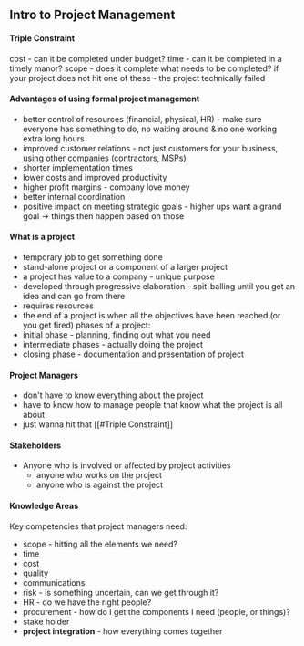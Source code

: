 ## Intro to Project Management
#### Triple Constraint
cost - can it be completed under budget?
time - can it be completed in a timely manor?
scope - does it complete what needs to be completed?
if your project does not hit one of these - the project technically failed
#### Advantages of using formal project management
- better control of resources (financial, physical, HR) - make sure everyone has something to do, no waiting around & no one working extra long hours
- improved customer relations - not just customers for your business, using other companies (contractors, MSPs)
- shorter implementation times
- lower costs and improved productivity
- higher profit margins - company love money
- better internal coordination
- positive impact on meeting strategic goals - higher ups want a grand goal -> things then happen based on those


#### What is a project
- temporary job to get something done
- stand-alone project or a component of a larger project
- a project has value to a company - unique purpose
- developed through progressive elaboration - spit-balling until you get an idea and can go from there
- requires resources
- the end of a project is when all the objectives have been reached (or you get fired)
phases of a project:
- initial phase - planning, finding out what you need
- intermediate phases - actually doing the project
- closing phase - documentation and presentation of project

#### Project Managers
- don't have to know everything about the project
- have to know how to manage people that know what the project is all about
- just wanna hit that [[#Triple Constraint]]

#### Stakeholders
- Anyone who is involved or affected by project activities
	- anyone who works on the project
	- anyone who is against the project

#### Knowledge Areas
Key competencies that project managers need:
- scope - hitting all the elements we need?
- time
- cost
- quality
- communications
- risk - is something uncertain, can we get through it?
- HR - do we have the right people?
- procurement - how do I get the components I need (people, or things)?
- stake holder
- **project integration** - how everything comes together